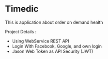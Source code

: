 # Timedic
This is application about order on demand health

Project Details :

- Using WebService REST API
- Login With Facebook, Google, and own login
- Jason Web Token as API Security (JWT)
